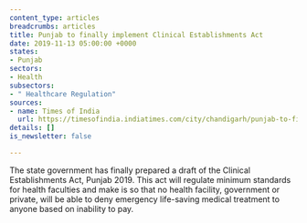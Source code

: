 ```yaml
---
content_type: articles
breadcrumbs: articles
title: Punjab to finally implement Clinical Establishments Act
date: 2019-11-13 05:00:00 +0000
states:
- Punjab
sectors:
- Health
subsectors:
- " Healthcare Regulation"
sources:
- name: Times of India
  url: https://timesofindia.indiatimes.com/city/chandigarh/punjab-to-finally-implement-clinical-establishments-act/articleshow/71963088.cms
details: []
is_newsletter: false

---
```

The state government has finally prepared a draft of the Clinical Establishments Act, Punjab 2019. This act will regulate minimum standards for health faculties and make is so that no health facility, government or private, will be able to deny emergency life-saving medical treatment to anyone based on inability to pay.
